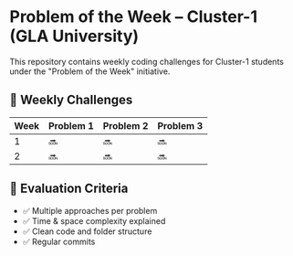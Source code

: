 # Problem of the Week – Cluster-1 (GLA University)

This repository contains weekly coding challenges for Cluster-1 students under the "Problem of the Week" initiative.

## 📅 Weekly Challenges

| Week | Problem 1 | Problem 2 | Problem 3 |
|------|-----------|-----------|-----------|
| 1    | 🔜        |🔜         | 🔜       |
| 2    | 🔜        | 🔜        | 🔜       |

## 📌 Evaluation Criteria
- ✅ Multiple approaches per problem
- ✅ Time & space complexity explained
- ✅ Clean code and folder structure
- ✅ Regular commits
